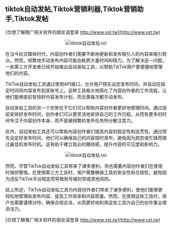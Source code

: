 ## **tiktok自动发帖,Tiktok营销利器,Tiktok营销助手,Tiktok发帖**

[😍想了解推广相关软件的朋友请登录 http://www.vst.tw](http://www.vst.tw)

 <center><img src="https://vst.tw/MP4/tuiguang/png/3.png" alt="tiktok自动发帖.txt"></center>

在当今社交媒体时代，内容创作者们需要不断地更新和发布吸引人的内容来吸引观众。然而，频繁地手动发布内容可能会耗费大量时间和精力。为了解决这一问题，一些第三方开发者已经开始推出自动发帖工具，以帮助TikTok用户更便捷地管理他们的内容。

TikTok自动发帖工具通过使用API接口，允许用户预先设定发布时间，并自动在指定时间将内容发布到其账号上。这种工具极大地简化了内容创作者的工作流程，让他们能够提前安排好内容发布计划，而无需每次都手动发布。

自动发帖工具的另一个优势在于它们可以帮助内容创作者更好地管理时间。通过提前安排好发布时间，创作者们可以更灵活地安排自己的工作日程，从而有更多的时间专注于内容创作本身，而不是被频繁的发布任务所分散注意力。

此外，自动发帖工具还可以帮助内容创作者们提高内容的稳定性和连贯性。通过预先设定好发布时间，他们可以确保自己的内容按时发布，避免因为疏忽或忙碌而错过最佳的发布时机。这有助于建立观众的期待感，提升内容的可见度和影响力。

 <center><img src="https://vst.tw/MP4/tuiguang/png/1.png" alt="tiktok自动发帖.txt"></center>

然而，尽管TikTok自动发帖工具带来了诸多便利，但也需要内容创作者们在使用时保持警惕。在使用第三方工具时，用户需要确保工具的安全性和合规性，避免因为违反TikTok平台规定而导致账号被封禁或其他风险。

综上所述，TikTok自动发帖工具为内容创作者们带来了诸多便利，使他们能够更轻松地管理和发布内容，提高工作效率和内容质量。然而，在使用这些工具时，用户也需要谨慎对待，确保合规合法，从而更好地利用这些工具为自己的创作事业增添活力。

[😍想了解推广相关软件的朋友请登录 http://www.vst.tw](http://www.vst.tw)



